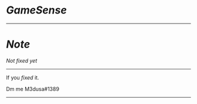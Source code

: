 # *GameSense*

-----------------------------------------
# *Note*

*Not fixed yet*

-----------------------------------------

If you *fixed* it.

Dm me M3dusa#1389

-----------------------------------------
